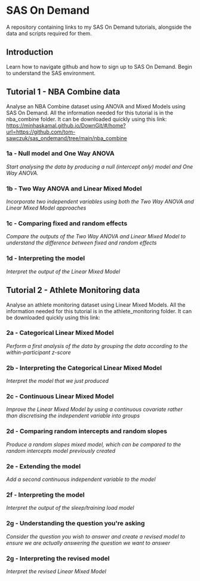 # SAS On Demand
A repository containing links to my SAS On Demand tutorials, alongside the data and scripts required for them.

## Introduction
Learn how to navigate github and how to sign up to SAS On Demand. Begin to understand the SAS environment.

## Tutorial 1 - NBA Combine data
Analyse an NBA Combine dataset using ANOVA and Mixed Models using SAS On Demand. 
All the information needed for this tutorial is in the nba_combine folder. It can be downloaded quickly using this link: https://minhaskamal.github.io/DownGit/#/home?url=https://github.com/tom-sawczuk/sas_ondemand/tree/main/nba_combine

### 1a - Null model and One Way ANOVA
*Start analysing the data by producing a null (intercept only) model and One Way ANOVA.*

### 1b - Two Way ANOVA and Linear Mixed Model
*Incorporate two independent variables using both the Two Way ANOVA and Linear Mixed Model approaches*

### 1c - Comparing fixed and random effects
*Compare the outputs of the Two Way ANOVA and Linear Mixed Model to understand the difference between fixed and random effects*

### 1d - Interpreting the model
*Interpret the output of the Linear Mixed Model*


## Tutorial 2 - Athlete Monitoring data
Analyse an athlete monitoring dataset using Linear Mixed Models. 
All the information needed for this tutorial is in the athlete_monitoring folder. It can be downloaded quickly using this link:

### 2a - Categorical Linear Mixed Model
*Perform a first analysis of the data by grouping the data according to the within-participant z-score*

### 2b - Interpreting the Categorical Linear Mixed Model
*Interpret the model that we just produced*

### 2c - Continuous Linear Mixed Model
*Improve the Linear Mixed Model by using a continuous covariate rather than discretising the independent variable into groups*

### 2d - Comparing random intercepts and random slopes
*Produce a random slopes mixed model, which can be compared to the random intercepts model previously created*

### 2e - Extending the model
*Add a second continuous independent variable to the model*

### 2f - Interpreting the model
*Interpret the output of the sleep/training load model*

### 2g - Understanding the question you're asking
*Consider the question you wish to answer and create a revised model to ensure we are actually answering the question we want to answer*

### 2g - Interpreting the revised model
*Interpret the revised Linear Mixed Model*

